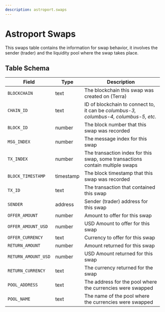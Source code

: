 ```yaml
---
description: astroport.swaps
---
```


# Astroport Swaps

This swaps table contains the information for swap behavior, it involves the sender (trader) and the liquidity pool where the swap takes place.&#x20;



## Table Schema



| Field               | Type      | Description                                                                          |
| ------------------- | --------- | ------------------------------------------------------------------------------------ |
| `BLOCKCHAIN`        | text      | The blockchain this swap was created on (Terra)                                      |
| `CHAIN_ID`          | text      | ID of blockchain to connect to, it can be _columbus-3, columbus-4, columbus-5, etc._ |
| `BLOCK_ID`          | number    | The block number that this swap was recorded                                         |
| `MSG_INDEX`         | number    | The message index for this swap                                                      |
| `TX_INDEX`          | number    | The transaction index for this swap, some transactions contain multiple swaps        |
| `BLOCK_TIMESTAMP`   | timestamp | The block timestamp that this swap was recorded                                      |
| `TX_ID`             | text      | The transaction that contained this swap                                             |
| `SENDER`            | address   | Sender (trader) address for this swap                                                |
| `OFFER_AMOUNT`      | number    | Amount to offer for this swap                                                        |
| `OFFER_AMOUNT_USD`  | number    | USD Amount to offer for this swap                                                    |
| `OFFER_CURRENCY`    | text      | Currency to offer for this swap                                                      |
| `RETURN_AMOUNT`     | number    | Amount returned for this swap                                                        |
| `RETURN_AMOUNT_USD` | number    | USD Amount returned for this swap                                                    |
| `RETURN_CURRENCY`   | text      |  The currency returned for the swap                                                  |
| `POOL_ADDRESS`      | text      | The address for the pool where the currencies were swapped                           |
| `POOL_NAME`         | text      | The name of the pool where the currencies were swapped                               |
